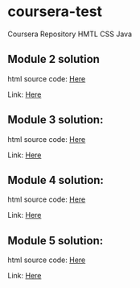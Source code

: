 # coursera-test
Coursera Repository HMTL CSS Java

## Module 2 solution
html source code:
[Here](./Module2_Assignment/Module2_index.html)

Link:
[Here](https://adrianpohey.github.io/coursera-HTML-CSS-JAVA/Module2_Assignment/Module2_index.html)

## Module 3 solution:
html source code:
[Here](./Module3-solution/Module3_index.html)

Link:
[Here](https://adrianpohey.github.io/coursera-HTML-CSS-JAVA/Module3-solution/Module3_index.html)

## Module 4 solution:
html source code:
[Here](./Module4-solutions/index.html)

Link:
[Here](https://adrianpohey.github.io/coursera-HTML-CSS-JAVA/Module4-solutions/index.html)

## Module 5 solution:
html source code:
[Here](./Module5_solution/index.html)

Link:
[Here](https://adrianpohey.github.io/coursera-HTML-CSS-JAVA/Module5_solutions/index.html)
